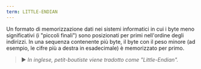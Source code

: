 ```yaml
---
term: LITTLE-ENDIAN
---
```


Un formato di memorizzazione dati nei sistemi informatici in cui i byte meno significativi (i "piccoli finali") sono posizionati per primi nell'ordine degli indirizzi. In una sequenza contenente più byte, il byte con il peso minore (ad esempio, le cifre più a destra in esadecimale) è memorizzato per primo.

> ► *In inglese, petit-boutiste viene tradotto come "Little-Endian".*